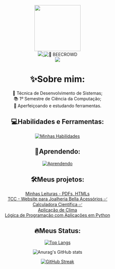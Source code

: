 <div id="content" align="center">
  <div id="header" align="center">
    <img src="https://media.giphy.com/media/v1.Y2lkPTc5MGI3NjExazZ5ZnFkZjR2eG5mNXF3bWd6YmZuODE1dXV4MmNjdmZ3ejdjcDY5diZlcD12MV9pbnRlcm5hbF9naWZfYnlfaWQmY3Q9Zw/TSo9ao1pklqKsIK0gR/giphy.gif" width="150">
    <div id="badges">
      <a href="https://www.linkedin.com/in/isabelly-souza-e-oliveira-5791222a5/">
        <img src="https://img.shields.io/badge/linkedin-%230077B5.svg?style=for-the-badge&logo=linkedin&logoColor=white">
      </a>
      <img src="https://img.shields.io/badge/%F0%9F%90%9D%20BEECROWD-A957BE?style=for-the-badge" alt="🐝 BEECROWD" />
    </div>
    <img src="https://komarev.com/ghpvc/?username=AsebiCode&style=for-the-badge&color=success">
  </div>
  
  # :sparkles:Sobre mim:
  :seedling: Técnica de Desenvolvimento de Sistemas; <br>
  📚 1º Semestre de Ciência da Computação; <br>
  :notebook: Aperfeiçoando e estudando ferramentas.
  
  ## :computer:Habilidades e Ferramentas:
[![Minhas Habilidades](https://skillicons.dev/icons?i=html,css,js,sass,tailwindcss,mysql,php,vscode,git)](https://skillicons.dev)

  ## 📝Aprendendo:
[![Aprendendo](https://skillicons.dev/icons?i=tailwindcss,java,react,python,npm,postman)](https://skillicons.dev)

  ## :hammer_and_wrench:Meus projetos:
<a href="https://asebicode.github.io/PDFs-CCP/" target="_blank">Minhas Leituras - PDFs, HTMLs</a> <br>
<a href="https://github.com/AsebiCode/TCC-Bella-Acessorios" target="_blank">TCC - Website para Joalheria Bella Acessórios ✅</a> <br>
<a href="https://github.com/AsebiCode/Calculadora-Cientifica" target="_blank">Calculadora Científica ✅</a> <br>
<a href="https://github.com/AsebiCode/Clima" target="_blank">Aplicação de Clima</a> <br>
<a href="https://github.com/AsebiCode/Logica-de-Programacao-Python">Lógica de Programação com Aplicações em Python</a>
  
  ## :fire:Meus Status:
  <span id="status">
    
  [![Top Langs](https://github-readme-stats.vercel.app/api/top-langs/?username=AsebiCode&theme=radical&background=000000)](https://github.com/anuraghazra/github-readme-stats)
  
  ![Anurag's GitHub stats](https://github-readme-stats.vercel.app/api?username=AsebiCode&theme=radical&background=000000)
  
  [![GitHub Streak](http://github-readme-streak-stats.herokuapp.com?user=AsebiCode&theme=radical&background=000000)](https://git.io/streak-stats)
  </span>
</div>
